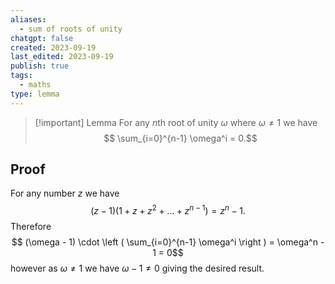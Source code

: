 ```yaml
---
aliases:
  - sum of roots of unity
chatgpt: false
created: 2023-09-19
last_edited: 2023-09-19
publish: true
tags:
  - maths
type: lemma
---
```

>[!important] Lemma
>For any $n$th root of unity $\omega$ where $\omega \not = 1$ we have
>$$ \sum_{i=0}^{n-1} \omega^i = 0.$$
## Proof

For any number $z$ we have
$$(z - 1)(1 + z + z^2 + \ldots + z^{n-1}) = z^n - 1.$$
Therefore
$$ (\omega - 1) \cdot \left ( \sum_{i=0}^{n-1} \omega^i \right ) = \omega^n - 1 = 0$$
however as $\omega \not = 1$ we have $\omega - 1 \not = 0$ giving the desired result.
